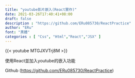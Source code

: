 ```yaml
---
title: "youtube影片嵌入(React實作)"
date: 2021-03-26T17:40:41+08:00
draft: false
description : "https://github.com/ERu085730/ReactPractice"
author: "ERu"
font: "黑體"
categories : [ "Css", "Html","React","JSX" ] 
---
```


{{< youtube MTGJXVTrj8M >}}


使用React並加入youtube的嵌入功能

Github (https://github.com/ERu085730/ReactPractice)




